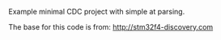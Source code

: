 Example minimal CDC project with simple at parsing.

The base for this code is from:
http://stm32f4-discovery.com

